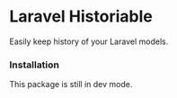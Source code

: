# Laravel Historiable

Easily keep history of your Laravel models.

### Installation

This package is still in dev mode.
